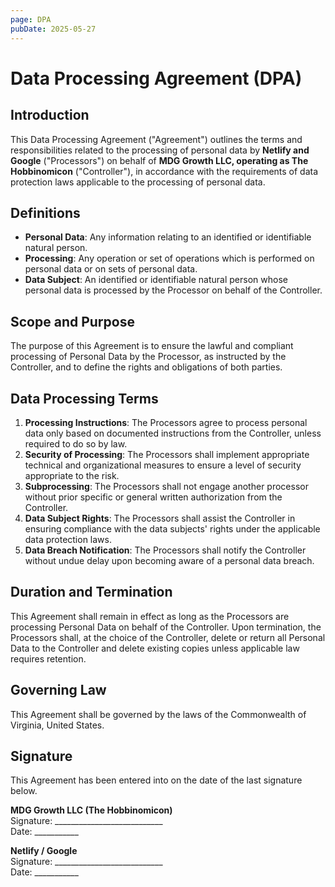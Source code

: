 ```yaml
---
page: DPA
pubDate: 2025-05-27
---
```

# Data Processing Agreement (DPA)

## Introduction

This Data Processing Agreement ("Agreement") outlines the terms and responsibilities related to the processing of personal data by **Netlify and Google** ("Processors") on behalf of **MDG Growth LLC, operating as The Hobbinomicon** ("Controller"), in accordance with the requirements of data protection laws applicable to the processing of personal data.

## Definitions

- **Personal Data**: Any information relating to an identified or identifiable natural person.
- **Processing**: Any operation or set of operations which is performed on personal data or on sets of personal data.
- **Data Subject**: An identified or identifiable natural person whose personal data is processed by the Processor on behalf of the Controller.

## Scope and Purpose

The purpose of this Agreement is to ensure the lawful and compliant processing of Personal Data by the Processor, as instructed by the Controller, and to define the rights and obligations of both parties.

## Data Processing Terms

1. **Processing Instructions**: The Processors agree to process personal data only based on documented instructions from the Controller, unless required to do so by law.
2. **Security of Processing**: The Processors shall implement appropriate technical and organizational measures to ensure a level of security appropriate to the risk.
3. **Subprocessing**: The Processors shall not engage another processor without prior specific or general written authorization from the Controller.
4. **Data Subject Rights**: The Processors shall assist the Controller in ensuring compliance with the data subjects' rights under the applicable data protection laws.
5. **Data Breach Notification**: The Processors shall notify the Controller without undue delay upon becoming aware of a personal data breach.

## Duration and Termination

This Agreement shall remain in effect as long as the Processors are processing Personal Data on behalf of the Controller. Upon termination, the Processors shall, at the choice of the Controller, delete or return all Personal Data to the Controller and delete existing copies unless applicable law requires retention.

## Governing Law

This Agreement shall be governed by the laws of the Commonwealth of Virginia, United States.

## Signature

This Agreement has been entered into on the date of the last signature below.

**MDG Growth LLC (The Hobbinomicon)**  
Signature: ___________________________  
Date: ___________

**Netlify / Google**  
Signature: ___________________________  
Date: ___________
